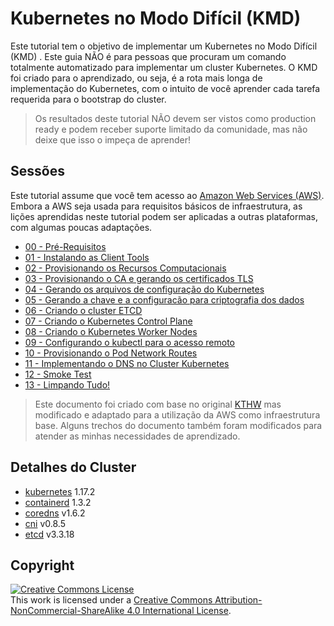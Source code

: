# Kubernetes no Modo Difícil (KMD)
Este tutorial tem o objetivo de implementar um Kubernetes no Modo Difícil (KMD) . Este guia NÃO é para pessoas que procuram um comando totalmente automatizado para implementar um cluster Kubernetes. O KMD foi criado para o aprendizado, ou seja, é a rota mais longa de implementação do Kubernetes, com o intuito de você aprender cada tarefa requerida para o bootstrap do cluster.

> Os resultados deste tutorial NÃO devem ser vistos como production ready e podem receber suporte limitado da comunidade, mas não deixe que isso o impeça de aprender!

## Sessões

Este tutorial assume que você tem acesso ao [Amazon Web Services (AWS)](https://aws.amazon.com). Embora a AWS seja usada para requisitos básicos de infraestrutura, as lições aprendidas neste tutorial podem ser aplicadas a outras plataformas, com algumas poucas adaptações.

* [00 - Pré-Requisitos](docs/00-prerequisits.md)
* [01 - Instalando as Client Tools](docs/01-client-tools.md)
* [02 - Provisionando os Recursos Computacionais](docs/02-compute-resources.md)
* [03 - Provisionando o CA e gerando os certificados TLS](docs/03-certificate-authority.md)
* [04 - Gerando os arquivos de configuração do Kubernetes](docs/04-kubernetes-configuration-files.md)
* [05 - Gerando a chave e a configuracão para criptografia dos dados](docs/05-data-encryption-keys.md)
* [06 - Criando o cluster ETCD](docs/06-bootstrapping-etcd.md)
* [07 - Criando o Kubernetes Control Plane](docs/07-bootstrapping-kubernetes-controllers.md)
* [08 - Criando o Kubernetes Worker Nodes](docs/08-bootstrapping-kubernetes-workers.md)
* [09 - Configurando o kubectl para o acesso remoto](docs/09-configuring-kubectl.md)
* [10 - Provisionando o Pod Network Routes](docs/10-pod-network-routes.md)
* [11 - Implementando o DNS no Cluster Kubernetes](docs/11-dns-addon.md)
* [12 - Smoke Test](docs/12-smoke-test.md)
* [13 - Limpando Tudo!](docs/13-cleanup.md)

> Este documento foi criado com base no original [KTHW](https://github.com/kelseyhightower/kubernetes-the-hard-way) mas modificado e adaptado para a utilização da AWS como infraestrutura base. Alguns trechos do documento também foram modificados para atender as minhas necessidades de aprendizado.

## Detalhes do Cluster

* [kubernetes](https://github.com/kubernetes/kubernetes) 1.17.2
* [containerd](https://github.com/containerd/containerd) 1.3.2
* [coredns](https://github.com/coredns/coredns) v1.6.2
* [cni](https://github.com/containernetworking/cni) v0.8.5
* [etcd](https://github.com/coreos/etcd) v3.3.18

## Copyright

<a rel="license" href="http://creativecommons.org/licenses/by-nc-sa/4.0/"><img alt="Creative Commons License" style="border-width:0" src="https://i.creativecommons.org/l/by-nc-sa/4.0/88x31.png" /></a><br />This work is licensed under a <a rel="license" href="http://creativecommons.org/licenses/by-nc-sa/4.0/">Creative Commons Attribution-NonCommercial-ShareAlike 4.0 International License</a>.
